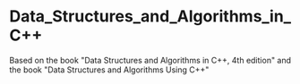 # Data_Structures_and_Algorithms_in_C++
Based on the book "Data Structures and Algorithms in C++, 4th edition" and the book "Data Structures and Algorithms Using C++"
